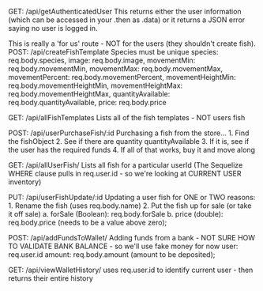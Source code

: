 GET:  /api/getAuthenticatedUser
This returns either the user information (which can be accessed in your .then as <uservariable>.data) or it returns a JSON error saying no user is logged in.  

This is really a 'for us' route - NOT for the users (they shouldn't create fish).  
POST:  /api/createFishTemplate
Species must be unique
    species: req.body.species,
    image: req.body.image,
    movementMin: req.body.movementMin,
    movementMax: req.body.movementMax,
    movementPercent: req.body.movementPercent,
    movementHeightMin: req.body.movementHeightMin,
    movementHeightMax: req.body.movementHeightMax,
    quantityAvailable: req.body.quantityAvailable,
    price: req.body.price

GET: /api/allFishTemplates
Lists all of the fish templates - NOT users fish

POST: /api/userPurchaseFish/:id
    Purchasing a fish from the store...
    1. Find the fishObject
    2. See if there are quantity quantityAvailable
    3. If it is, see if the user has the required funds
    4. If all of that works, buy it and move along 
    <!-- name: req.body.name (a user can name their fish)
    forSale: req.body.forSale (BOOLEAN - default false)
    price: req.body.price (DOUBLE - default 0.0) -->

GET: /api/allUserFish/
Lists all fish for a particular userId
(The Sequelize WHERE clause pulls in req.user.id - so we're looking at CURRENT USER inventory)

PUT: /api/userFishUpdate/:id
    Updating a user fish for ONE or TWO reasons:
    1. Rename the fish (uses req.body.name)
    2. Put the fish up for sale (or take it off sale)
        a. forSale (Boolean):  req.body.forSale
        b. price (double): req.body.price (needs to be a value above zero);

POST: /api/addFundsToWallet/
    Adding funds from a bank - NOT SURE HOW TO VALIDATE BANK BALANCE - so we'll use fake money for now
    user: req.user.id
    amount: req.body.amount (amount to be deposited);

GET: /api/viewWalletHistory/
    uses req.user.id to identify current user - then returns their entire history

